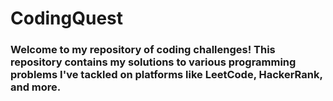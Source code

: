 # CodingQuest
### Welcome to my repository of coding challenges! This repository contains my solutions to various programming problems I've tackled on platforms like LeetCode, HackerRank, and more.

